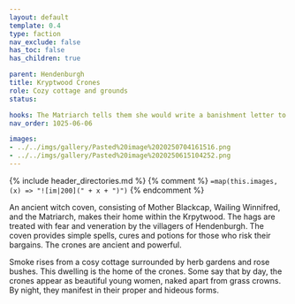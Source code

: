 ```yaml
---
layout: default
template: 0.4
type: faction
nav_exclude: false
has_toc: false
has_children: true

parent: Hendenburgh
title: Kryptwood Crones
role: Cozy cottage and grounds
status: 

hooks: The Matriarch tells them she would write a banishment letter to the hounds if the group convinces Sly George, from the Highwaymen, to marry Winnifried, as agreed in the past.
nav_order: 1025-06-06

images: 
- ../../imgs/gallery/Pasted%20image%2020250704161516.png
- ../../imgs/gallery/Pasted%20image%2020250615104252.png
---
```


{% include header_directories.md %}
{% comment %}
`=map(this.images, (x) => "![im|200](" + x + ")")`
{% endcomment %}

An ancient witch coven, consisting of Mother Blackcap, Wailing Winnifred, and the Matriarch, makes their home within the Krpytwood. The hags are treated with fear and veneration by the villagers of Hendenburgh. The coven provides simple spells, cures and potions for those who risk their bargains. The crones are ancient and powerful.

Smoke rises from a cosy cottage surrounded by herb gardens and rose bushes.
This dwelling is the home of the crones.
Some say that by day, the crones appear as beautiful young women, naked apart from grass crowns.
By night, they manifest in their proper and hideous forms.
